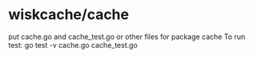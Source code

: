 # wiskcache/cache 
put cache.go and cache_test.go or other files for package cache
To run test:
go test -v cache.go cache_test.go
